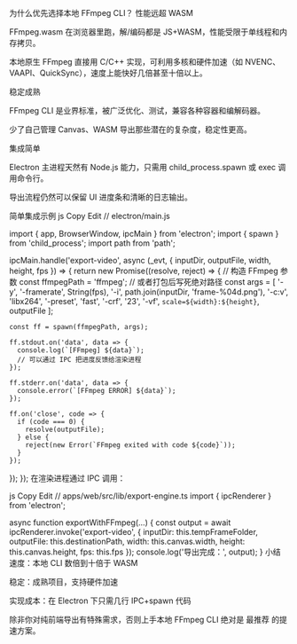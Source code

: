 为什么优先选择本地 FFmpeg CLI？
性能远超 WASM

FFmpeg.wasm 在浏览器里跑，解/编码都是 JS+WASM，性能受限于单线程和内存拷贝。

本地原生 FFmpeg 直接用 C/C++ 实现，可利用多核和硬件加速（如 NVENC、VAAPI、QuickSync），速度上能快好几倍甚至十倍以上。

稳定成熟

FFmpeg CLI 是业界标准，被广泛优化、测试，兼容各种容器和编解码器。

少了自己管理 Canvas、WASM 导出那些潜在的复杂度，稳定性更高。

集成简单

Electron 主进程天然有 Node.js 能力，只需用 child_process.spawn 或 exec 调用命令行。

导出流程仍然可以保留 UI 进度条和清晰的日志输出。

简单集成示例
js
Copy
Edit
// electron/main.js

import { app, BrowserWindow, ipcMain } from 'electron';
import { spawn } from 'child_process';
import path from 'path';

ipcMain.handle('export-video', async (_evt, { inputDir, outputFile, width, height, fps }) => {
  return new Promise((resolve, reject) => {
    // 构造 FFmpeg 参数
    const ffmpegPath = 'ffmpeg'; // 或者打包后写死绝对路径
    const args = [
      '-y',
      '-framerate', String(fps),
      '-i', path.join(inputDir, 'frame-%04d.png'),
      '-c:v', 'libx264',
      '-preset', 'fast',
      '-crf', '23',
      '-vf', `scale=${width}:${height}`,
      outputFile
    ];

    const ff = spawn(ffmpegPath, args);

    ff.stdout.on('data', data => {
      console.log(`[FFmpeg] ${data}`);
      // 可以通过 IPC 把进度反馈给渲染进程
    });

    ff.stderr.on('data', data => {
      console.error(`[FFmpeg ERROR] ${data}`);
    });

    ff.on('close', code => {
      if (code === 0) {
        resolve(outputFile);
      } else {
        reject(new Error(`FFmpeg exited with code ${code}`));
      }
    });
  });
});
在渲染进程通过 IPC 调用：

js
Copy
Edit
// apps/web/src/lib/export-engine.ts
import { ipcRenderer } from 'electron';

async function exportWithFFmpeg(…) {
  const output = await ipcRenderer.invoke('export-video', {
    inputDir: this.tempFrameFolder,
    outputFile: this.destinationPath,
    width: this.canvas.width,
    height: this.canvas.height,
    fps: this.fps
  });
  console.log('导出完成：', output);
}
小结
速度：本地 CLI 数倍到十倍于 WASM

稳定：成熟项目，支持硬件加速

实现成本：在 Electron 下只需几行 IPC+spawn 代码

除非你对纯前端导出有特殊需求，否则上手本地 FFmpeg CLI 绝对是 最推荐 的提速方案。